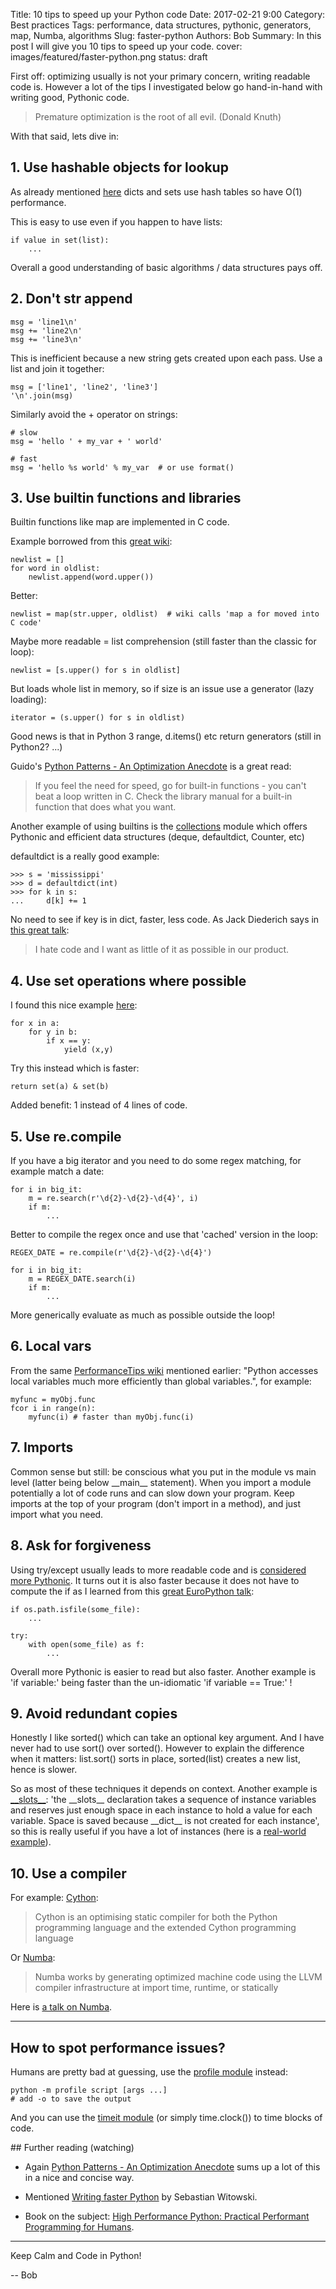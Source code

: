 Title: 10 tips to speed up your Python code
Date: 2017-02-21 9:00
Category: Best practices
Tags: performance, data structures, pythonic, generators, map, Numba, algorithms
Slug: faster-python
Authors: Bob
Summary: In this post I will give you 10 tips to speed up your code.
cover: images/featured/faster-python.png
status: draft

First off: optimizing usually is not your primary concern, writing readable code is. However a lot of the tips I investigated below go hand-in-hand with writing good, Pythonic code.

> Premature optimization is the root of all evil. (Donald Knuth)

With that said, lets dive in:

## 1. Use hashable objects for lookup

As already mentioned [here](http://pybit.es/collections-deque.html#collections-deque) dicts and sets use hash tables so have O(1) performance.

This is easy to use even if you happen to have lists:

	if value in set(list):
		...

Overall a good understanding of basic algorithms / data structures pays off.

## 2. Don't str append

	msg = 'line1\n'
	msg += 'line2\n'
	msg += 'line3\n'

This is inefficient because a new string gets created upon each pass. Use a list and join it together:

	msg = ['line1', 'line2', 'line3']
	'\n'.join(msg)

Similarly avoid the + operator on strings:

	# slow
	msg = 'hello ' + my_var + ' world'

	# fast
	msg = 'hello %s world' % my_var  # or use format()

## 3. Use builtin functions and libraries

Builtin functions like map are implemented in C code.

Example borrowed from this [great wiki](https://wiki.python.org/moin/PythonSpeed/PerformanceTips):

	newlist = []
	for word in oldlist:
		newlist.append(word.upper())

Better:

	newlist = map(str.upper, oldlist)  # wiki calls 'map a for moved into C code'

Maybe more readable = list comprehension (still faster than the classic for loop):

	newlist = [s.upper() for s in oldlist]

But loads whole list in memory, so if size is an issue use a generator (lazy loading):

	iterator = (s.upper() for s in oldlist)

Good news is that in Python 3 range, d.items() etc return generators (still in Python2? ...)

Guido's [Python Patterns - An Optimization Anecdote](https://www.python.org/doc/essays/list2str/) is a great read:

> If you feel the need for speed, go for built-in functions - you can't beat a loop written in C. Check the library manual for a built-in function that does what you want.

Another example of using builtins is the [collections](https://docs.python.org/2/library/collections.html) module which offers Pythonic and efficient data structures (deque, defaultdict, Counter, etc)

defaultdict is a really good example:

	>>> s = 'mississippi'
	>>> d = defaultdict(int)
	>>> for k in s:
	...     d[k] += 1

No need to see if key is in dict, faster, less code. As Jack Diederich says in [this great talk](https://www.youtube.com/watch?v=o9pEzgHorH0):

> I hate code and I want as little of it as possible in our product.

## 4. Use set operations where possible

I found this nice example [here](https://www.monitis.com/blog/7-ways-to-improve-your-python-performance/):

	for x in a:
		for y in b:
			if x == y:
				yield (x,y)

Try this instead which is faster:

	return set(a) & set(b)

Added benefit: 1 instead of 4 lines of code.

## 5. Use re.compile

If you have a big iterator and you need to do some regex matching, for example match a date:

	for i in big_it:
		m = re.search(r'\d{2}-\d{2}-\d{4}', i)
		if m:
			...

Better to compile the regex once and use that 'cached' version in the loop:

	REGEX_DATE = re.compile(r'\d{2}-\d{2}-\d{4}')

	for i in big_it:
		m = REGEX_DATE.search(i)
		if m:
			...

More generically evaluate as much as possible outside the loop!

## 6. Local vars

From the same [PerformanceTips wiki](https://wiki.python.org/moin/PythonSpeed/PerformanceTips) mentioned earlier: "Python accesses local variables much more efficiently than global variables.", for example:

	myfunc = myObj.func
	fcor i in range(n):
		myfunc(i) # faster than myObj.func(i)

## 7. Imports

Common sense but still: be conscious what you put in the module vs main level (latter being below \_\_main\_\_ statement). When you import a module potentially a lot of code runs and can slow down your program. Keep imports at the top of your program (don't import in a method), and just import what you need.

## 8. Ask for forgiveness

Using try/except usually leads to more readable code and is [considered more Pythonic](http://pybit.es/error_handling.html). It turns out it is also faster because it does not have to compute the if as I learned from this [great EuroPython talk](https://www.youtube.com/watch?v=YjHsOrOOSuI):

	if os.path.isfile(some_file):
		...

	try:
		with open(some_file) as f:
			...

Overall more Pythonic is easier to read but also faster. Another example is 'if variable:' being faster than the un-idiomatic 'if variable == True:' !

## 9. Avoid redundant copies

Honestly I like sorted() which can take an optional key argument. And I have never had to use sort() over sorted(). However to explain the difference when it matters: list.sort() sorts in place, sorted(list) creates a new list, hence is slower.

So as most of these techniques it depends on context. Another example is [\_\_slots\_\_](https://docs.python.org/2/reference/datamodel.html): 'the \_\_slots\_\_ declaration takes a sequence of instance variables and reserves just enough space in each instance to hold a value for each variable. Space is saved because \_\_dict\_\_ is not created for each instance', so this is really useful if you have a lot of instances (here is a [real-world example](http://tech.oyster.com/save-ram-with-python-slots/)).

## 10. Use a compiler

For example: [Cython](http://cython.org):

> Cython is an optimising static compiler for both the Python programming language and the extended Cython programming language

Or [Numba](http://numba.pydata.org):

> Numba works by generating optimized machine code using the LLVM compiler infrastructure at import time, runtime, or statically

Here is [a talk on Numba](https://www.youtube.com/watch?v=eYIPEDnp5C4).

---

## How to spot performance issues?

Humans are pretty bad at guessing, use the [profile module](https://docs.python.org/3.6/library/profile.html) instead:

	python -m profile script [args ...]
	# add -o to save the output

And you can use the [timeit module](https://docs.python.org/3/library/timeit.html) (or simply time.clock()) to time blocks of code.

## Further reading (watching)

* Again [Python Patterns - An Optimization Anecdote](https://www.python.org/doc/essays/list2str/) sums up a lot of this in a nice and concise way.

* Mentioned [Writing faster Python](https://www.youtube.com/watch?v=YjHsOrOOSuI) by Sebastian Witowski.

* Book on the subject: [High Performance Python: Practical Performant Programming for Humans](https://www.amazon.com/High-Performance-Python-Performant-Programming/dp/1449361595/ref=sr_1_1?ie=UTF8&qid=1487234279&sr=8-1&keywords=high+performance+python).

---

Keep Calm and Code in Python!

-- Bob
